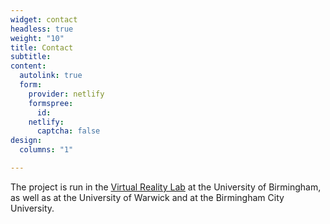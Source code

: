 ```yaml
---
widget: contact
headless: true
weight: "10"
title: Contact
subtitle: 
content:
  autolink: true
  form:
    provider: netlify
    formspree:
      id: 
    netlify:
      captcha: false
design:
  columns: "1"

---
```

The project is run in the [Virtual Reality Lab](https://virtualrealitylab.netlify.app) at the University of Birmingham, as well as at the University of Warwick and at the Birmingham City University.
